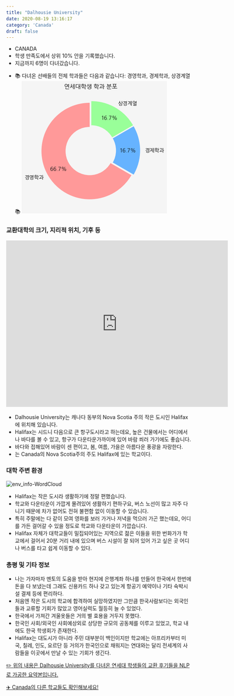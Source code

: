 ```yaml
---
title: "Dalhousie University"
date: 2020-08-19 13:16:17
category: 'Canada'
draft: false
---
```



* CANADA
* 학생 만족도에서 상위 10% 안을 기록했습니다.
* 지금까지 6명이 다녀갔습니다. 
- 📚 다녀온 선배들의 전체 학과들은 다음과 같습니다: 경영학과, 경제학과, 상경계열 📚
![department-info](../plots/CA000003.png)
### 교환대학의 크기, 지리적 위치, 기후 등
<iframe
width="600"
height="450"
frameborder="0" style="border:0"
src="https://www.google.com/maps/embed/v1/place?key=AIzaSyC9e1AME-pVmWC4hBpFdu5S4dKzyepa3HQ&q=Dalhousie+University&center=44.6365812,-63.5916555&zoom=14" allowfullscreen>
</iframe>

* Dalhousie University는 캐나다 동부의 Nova Scotia 주의 작은 도시인 Halifax에 위치해 있습니다.
* Halifax는 시드니 다음으로 큰 항구도시라고 하는데요, 높은 건물에서는 어디에서나 바다를 볼 수 있고, 항구가 다운타운가까이에 있어 바람 쐬러 가기에도 좋습니다.
* 바다와 접해있어 바람이 센 편이고, 봄, 여름, 가을은 아름다운 풍광을 자랑한다.
* 는 Canada의 Nova Scotia주의 주도 Halifax에 있는 학교이다.


### 대학 주변 환경

![env_info-WordCloud](../univ_wordclouds_okt/env_info/CA000003_env_info_okt.png)

* Halifax는 작은 도시라 생활하기에 정말 편했습니다.
* 학교와 다운타운이 가깝게 몰려있어 생활하기 편하구요, 버스 노선이 많고 자주 다니기 때문에 차가 없어도 전혀 불편함 없이 이동할 수 있습니다.
* 특히 주말에는 다 같이 모여 영화를 보러 가거나 저녁을 먹으러 가곤 했는데요, 어디를 가든 걸어갈 수 있을 정도로 학교와 다운타운이 가깝습니다.
* Halifax 자체가 대학교들이 밀집되어있는 지역으로 젊은 이들을 위한 번화가가 학교에서 걸어서 20분 거리 내에 있으며 버스 시설이 잘 되어 있어 가고 싶은 곳 어디나 버스를 타고 쉽게 이동할 수 있다.


### 총평 및 기타 정보 
* 나는 가자마자 멘토의 도움을 받아 현지에 은행계좌 하나를 만들어 한국에서 한번에 돈을 다 보냈는데 그래도 신용카드 하나 갖고 있는게 항공기 예약이나 기타 숙박시설 결제 등에 편리하다.
* 처음엔 작은 도시의 학교에 합격하여 실망하였지만 그만큼 한국사람보다는 외국인들과 교류할 기회가 많았고 영어실력도 월등히 늘 수 있었다.
* 한국에서 가져간 겨울옷들은 거의 별 효용을 거두지 못했다.
* 한국인 사회/외국인 사회예상외로 상당한 규모의 공동체를 이루고 있었고, 학교 내에도 한국 학생회가 존재한다.
* Halifax는 대도시가 아니라 주민 대부분이 백인이지만 학교에는 아프리카부터 미국, 칠레, 인도, 요르단 등 거의가 한국인으로 채워지는 연대와는 달리 전세계의 사람들을 이곳에서 만날 수 있는 기회가 생긴다.


[✏️ 위의 내용은 Dalhousie University를 다녀온 연세대 학생들의 교환 후기들을 NLP로 가공한 요약본입니다.](http://oia.yonsei.ac.kr/partner/expReport.asp?ucode=CA000003&bgbn=A)

[✈️ Canada의 다른 학교들도 확인해보세요!](https://yonsei-exchange.netlify.app/?category=Canada)
